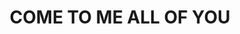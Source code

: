 ---
capo: 0
id: 0
lang: en-us
page: '95'
step: pre
subtitle: ''
tags: []
title: COME TO ME ALL OF YOU
---